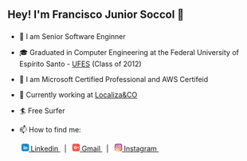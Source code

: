 ## Hey! I'm Francisco Junior Soccol 👋
### 

- 🚀 I am Senior Software Enginner

- 🎓 Graduated in Computer Engineering at the Federal University of Espírito Santo - [UFES](http://www.ufes.br/) (Class of 2012)

- 🥇 I am Microsoft Certified Professional and AWS Certifeid  

- 🏢 Currently working at [Localiza&CO](https://www.localizaco.com)

- 🏄 Free Surfer

- 📫 How to find me: <br>

&nbsp;&nbsp;&nbsp;&nbsp;&nbsp;&nbsp;
<a href="https://www.linkedin.com/in/franciscojuniorsoccol/"><img src = "https://github.com/soccolfrancisco/soccolfrancisco/blob/master/icon/linkedin.svg" height=15px width=15px target="_blank"> Linkedin </a>&nbsp;&nbsp;|&nbsp;&nbsp;
<a href="mailto:franciscosoccol@gmail.com"><img src="https://github.com/soccolfrancisco/soccolfrancisco/blob/master/icon/gmail.svg" height=15px width=15px target="_blank"> Gmail </a>&nbsp;&nbsp;|&nbsp;&nbsp;
<a href="https://www.instagram.com/franciscosoccol/"><img src="https://github.com/soccolfrancisco/soccolfrancisco/blob/master/icon/instagram.svg" height=15px width=15px target="_blank"> Instagram </a>&nbsp;&nbsp; 
